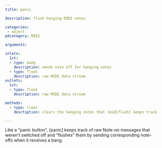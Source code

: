 ```yaml
---
title: panic

description: flush hanging MIDI notes

categories:
 - object
pdcategory: MIDI

arguments:

inlets:
  1st:
  - type: bang
    description: sends note off for hanging notes
  - type: float
    description: raw MIDI data stream
outlets:
  1st:
  - type: float
    description: raw MIDI data stream

methods:
  - type: clear
    desctiption: clears the hanging notes that [midiflush] keeps track off

---
```


Like a "panic button", [panic] keeps track of raw Note-on messages that weren't switched off and "flushes" them by sending corresponding note-offs when it receives a bang.

